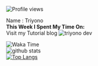 
![Profile views](https://gpvc.arturio.dev/triyono777)

Name : Triyono<br>
**This Week I Spent My Time On:**
<br/>
Visit my Tutorial blog
![triyono dev](https://triyono.gitbook.io/tutorial)

![Waka Time](https://github-readme-stats.vercel.app/api/wakatime?username=nakamurax2&show_icons=true&theme=material-palenight&repo=flutter_model_helper&&show_owner=true)
<br/>
![github stats](https://github-readme-stats.vercel.app/api?username=triyono777&show_icons=true&theme=tokyonight)<br/>
[![Top Langs](https://github-readme-stats.vercel.app/api/top-langs/?username=triyono777&layout=compact)](https://github.com/anuraghazra/github-readme-stats)


<!--


Here are some ideas to get you started:
Here are some ideas to get you started:

- 🔭 I’m currently working on ...
- 🌱 I’m currently learning ...
- 👯 I’m looking to collaborate on ...
- 🤔 I’m looking for help with ...
- 💬 Ask me about ...
- 📫 How to reach me: ...
- 😄 Pronouns: ...
- ⚡ Fun fact: ...
-->
